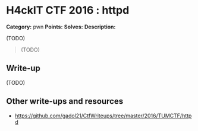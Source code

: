 # H4ckIT CTF 2016 : httpd

**Category:** pwn
**Points:**
**Solves:**
**Description:**

(TODO)

> (TODO)

## Write-up

(TODO)

## Other write-ups and resources

* https://github.com/gadol21/CtfWriteups/tree/master/2016/TUMCTF/httpd
